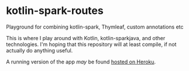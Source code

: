 # kotlin-spark-routes
Playground for combining kotlin-spark, Thymleaf, custom annotations etc

This is where I play around with Kotlin, kotlin-sparkjava, and other technologies. I'm hoping that this repository will at least compile, if not actually do anything useful.

A running version of the app _may_ be found [hosted on Heroku](https://kotlin-spark-routes.herokuapp.com/users).